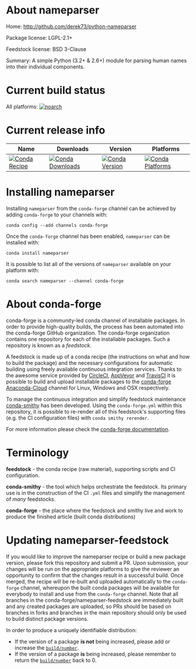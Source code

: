 About nameparser
================

Home: http://github.com/derek73/python-nameparser

Package license: LGPL-2.1+

Feedstock license: BSD 3-Clause

Summary: A simple Python (3.2+ & 2.6+) module for parsing human names into their individual components.



Current build status
====================

All platforms:
[![noarch](https://img.shields.io/circleci/project/github/conda-forge/nameparser-feedstock/master.svg?label=noarch)](https://circleci.com/gh/conda-forge/nameparser-feedstock)

Current release info
====================

| Name | Downloads | Version | Platforms |
| --- | --- | --- | --- |
| [![Conda Recipe](https://img.shields.io/badge/recipe-nameparser-green.svg)](https://anaconda.org/conda-forge/nameparser) | [![Conda Downloads](https://img.shields.io/conda/dn/conda-forge/nameparser.svg)](https://anaconda.org/conda-forge/nameparser) | [![Conda Version](https://img.shields.io/conda/vn/conda-forge/nameparser.svg)](https://anaconda.org/conda-forge/nameparser) | [![Conda Platforms](https://img.shields.io/conda/pn/conda-forge/nameparser.svg)](https://anaconda.org/conda-forge/nameparser) |

Installing nameparser
=====================

Installing `nameparser` from the `conda-forge` channel can be achieved by adding `conda-forge` to your channels with:

```
conda config --add channels conda-forge
```

Once the `conda-forge` channel has been enabled, `nameparser` can be installed with:

```
conda install nameparser
```

It is possible to list all of the versions of `nameparser` available on your platform with:

```
conda search nameparser --channel conda-forge
```


About conda-forge
=================

conda-forge is a community-led conda channel of installable packages.
In order to provide high-quality builds, the process has been automated into the
conda-forge GitHub organization. The conda-forge organization contains one repository
for each of the installable packages. Such a repository is known as a *feedstock*.

A feedstock is made up of a conda recipe (the instructions on what and how to build
the package) and the necessary configurations for automatic building using freely
available continuous integration services. Thanks to the awesome service provided by
[CircleCI](https://circleci.com/), [AppVeyor](http://www.appveyor.com/)
and [TravisCI](https://travis-ci.org/) it is possible to build and upload installable
packages to the [conda-forge](https://anaconda.org/conda-forge)
[Anaconda-Cloud](http://docs.anaconda.org/) channel for Linux, Windows and OSX respectively.

To manage the continuous integration and simplify feedstock maintenance
[conda-smithy](http://github.com/conda-forge/conda-smithy) has been developed.
Using the ``conda-forge.yml`` within this repository, it is possible to re-render all of
this feedstock's supporting files (e.g. the CI configuration files) with ``conda smithy rerender``.

For more information please check the [conda-forge documentation](https://conda-forge.org/docs/).

Terminology
===========

**feedstock** - the conda recipe (raw material), supporting scripts and CI configuration.

**conda-smithy** - the tool which helps orchestrate the feedstock.
                   Its primary use is in the construction of the CI ``.yml`` files
                   and simplify the management of *many* feedstocks.

**conda-forge** - the place where the feedstock and smithy live and work to
                  produce the finished article (built conda distributions)


Updating nameparser-feedstock
=============================

If you would like to improve the nameparser recipe or build a new
package version, please fork this repository and submit a PR. Upon submission,
your changes will be run on the appropriate platforms to give the reviewer an
opportunity to confirm that the changes result in a successful build. Once
merged, the recipe will be re-built and uploaded automatically to the
`conda-forge` channel, whereupon the built conda packages will be available for
everybody to install and use from the `conda-forge` channel.
Note that all branches in the conda-forge/nameparser-feedstock are
immediately built and any created packages are uploaded, so PRs should be based
on branches in forks and branches in the main repository should only be used to
build distinct package versions.

In order to produce a uniquely identifiable distribution:
 * If the version of a package **is not** being increased, please add or increase
   the [``build/number``](http://conda.pydata.org/docs/building/meta-yaml.html#build-number-and-string).
 * If the version of a package **is** being increased, please remember to return
   the [``build/number``](http://conda.pydata.org/docs/building/meta-yaml.html#build-number-and-string)
   back to 0.